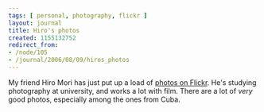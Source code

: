 ```yaml
---
tags: [ personal, photography, flickr ]
layout: journal
title: Hiro's photos
created: 1155132752
redirect_from:
- /node/105
- /journal/2006/08/09/hiros_photos
---
```

My friend Hiro Mori has just put up a load of [photos on
Flickr](https://www.flickr.com/photos/hiroyukimori). He's studying photography at
university, and works a lot with film. There are a lot of _very_ good photos,
especially among the ones from Cuba.